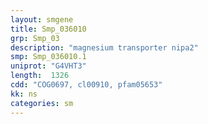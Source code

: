 ```yaml
---
layout: smgene
title: Smp_036010
grp: Smp_03
description: "magnesium transporter nipa2"
smp: Smp_036010.1
uniprot: "G4VHT3"
length:  1326
cdd: "COG0697, cl00910, pfam05653"
kk: ns
categories: sm
---
```

